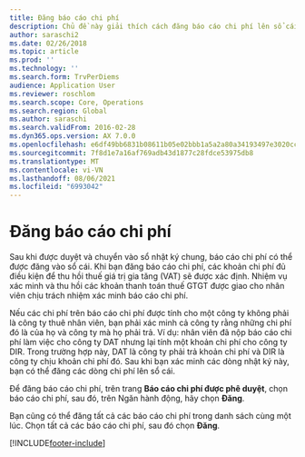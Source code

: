 ```yaml
---
title: Đăng báo cáo chi phí
description: Chủ đề này giải thích cách đăng báo cáo chi phí lên sổ cái.
author: saraschi2
ms.date: 02/26/2018
ms.topic: article
ms.prod: ''
ms.technology: ''
ms.search.form: TrvPerDiems
audience: Application User
ms.reviewer: roschlom
ms.search.scope: Core, Operations
ms.search.region: Global
ms.author: saraschi
ms.search.validFrom: 2016-02-28
ms.dyn365.ops.version: AX 7.0.0
ms.openlocfilehash: e6df49bb6831b08611b05e02bbb1a5a2a80a34193497e3020ccddd5370cf37a4
ms.sourcegitcommit: 7f8d1e7a16af769adb43d1877c28fdce53975db8
ms.translationtype: MT
ms.contentlocale: vi-VN
ms.lasthandoff: 08/06/2021
ms.locfileid: "6993042"
---
```

# <a name="post-an-expense-report"></a>Đăng báo cáo chi phí

Sau khi được duyệt và chuyển vào sổ nhật ký chung, báo cáo chi phí có thể được đăng vào sổ cái. Khi bạn đăng báo cáo chi phí, các khoản chi phí đủ điều kiện để thu hồi thuế giá trị gia tăng (VAT) sẽ được xác định. Nhiệm vụ xác minh và thu hồi các khoản thanh toán thuế GTGT được giao cho nhân viên chịu trách nhiệm xác minh báo cáo chi phí.

Nếu các chi phí trên báo cáo chi phí được tính cho một công ty không phải là công ty thuê nhân viên, bạn phải xác minh cả công ty rằng những chi phí đó là của họ và công ty mà họ phải trả. Ví dụ: nhân viên đã nộp báo cáo chi phí làm việc cho công ty DAT nhưng lại tính một khoản chi phí cho công ty DIR. Trong trường hợp này, DAT là công ty phải trả khoản chi phí và DIR là công ty chịu khoản chi phí đó. Sau khi bạn xác minh các dòng nhật ký này, bạn có thể đăng các dòng chi phí lên sổ cái.

Để đăng báo cáo chi phí, trên trang **Báo cáo chi phí được phê duyệt**, chọn báo cáo chi phí, sau đó, trên Ngăn hành động, hãy chọn **Đăng**.

Bạn cũng có thể đăng tất cả các báo cáo chi phí trong danh sách cùng một lúc. Chọn tất cả các báo cáo chi phí, sau đó chọn **Đăng**.


[!INCLUDE[footer-include](../includes/footer-banner.md)]
